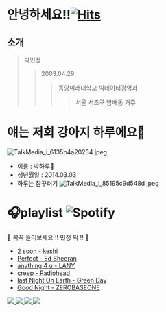 **안녕하세요!!**[![Hits](https://hits.seeyoufarm.com/api/count/incr/badge.svg?url=https%3A%2F%2Fgithub.com%2Fminjeong0429%2Fhit-counter&count_bg=%23DFA1D9&title_bg=%23E26CE7&icon=&icon_color=%23F1C5EA&title=hits&edge_flat=false)](https://hits.seeyoufarm.com)
=============
**소개**
-----------------
> 박민정
>   >2003.04.29
>   >   > 동양미래대학교 빅데이터경영과
>   >   >    > 서울 서초구 방배동 거주
  
얘는 저희 강아지 하루에요🐶
=============
![TalkMedia_i_6135b4a20234 jpeg](https://github.com/minjeong0429/minjeong0429/assets/144874223/3c417e7c-bb0c-4037-8c4a-2a38cec16056)
* 이름 : 박하루🦴
* 생년월일 : 2014.03.03
* 하루는 잠꾸러기
![TalkMedia_i_85195c9d548d jpeg](https://github.com/minjeong0429/minjeong0429/assets/144874223/5c1cb2d9-30dc-4202-9cc5-ad451c7cab91)

🎧playlist ![Spotify](https://img.shields.io/badge/Spotify-1ED760?style=for-the-badge&logo=spotify&logoColor=white)
==============
📌 꼭꼭 들어보세요 !! 민정 픽 !! 📌
* [2 soon - keshi](https://www.youtube.com/watch?v=LKZyp2cSAy4)
* [Perfect - Ed Sheeran](https://www.youtube.com/watch?v=2Vv-BfVoq4g)
* [anything 4 u - LANY](https://www.youtube.com/watch?v=bTUHUimr-5E)
* [creep - Radiohead](https://www.youtube.com/watch?v=XFkzRNyygfk)
* [last Night On Earth - Green Day](https://www.youtube.com/watch?v=xg_Y7Or_hWM)
* [Good Night - ZEROBASEONE](https://www.youtube.com/watch?v=DSpVzVJdA5E)

<a href="https://www.youtube.com/watch?v=1hrXa6ML37E">
<img src="https://img.shields.io/badge/김태래-3178C6?style=flat-square&logo=logseq&logoColor=white"/>
</a>
<a href="https://www.youtube.com/watch?v=j7ky2tj0kAY">
<img src="https://img.shields.io/badge/태래-FFCC22?style=flat-square&logo=undertale&logoColor=white"/>
</a>
<a href="https://www.youtube.com/watch?v=2x08iCLFOiU">
<img src="https://img.shields.io/badge/명창강아지-50AF95?style=flat-square&logo=applemusice&logoColor=white"/>
</a>
<a href="https://www.youtube.com/watch?v=K3ueDdFhKwA">
<img src="https://img.shields.io/badge/오리-FCBFBD?style=flat-square&logo=applemusice&logoColor=white"/>
</a>
